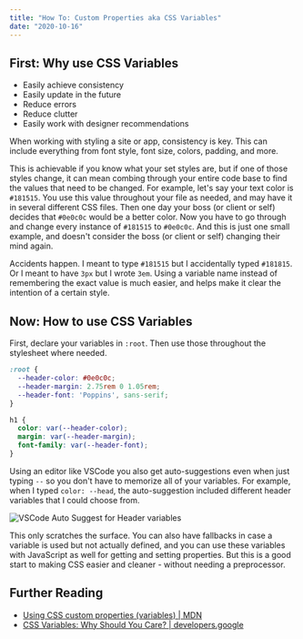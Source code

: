 ```yaml
---
title: "How To: Custom Properties aka CSS Variables"
date: "2020-10-16"
---
```


## First: Why use CSS Variables

* Easily achieve consistency
* Easily update in the future
* Reduce errors
* Reduce clutter
* Easily work with designer recommendations

When working with styling a site or app, consistency is key. This can include everything from font style, font size, colors, padding, and more.

This is achievable if you know what your set styles are, but if one of those styles change, it can mean combing through your entire code base to find the values that need to be changed. For example, let's say your text color is `#181515`. You use this value throughout your file as needed, and may have it in several different CSS files. Then one day your boss (or client or self) decides that `#0e0c0c` would be a better color. Now you have to go through and change every instance of `#181515` to `#0e0c0c`. And this is just one small example, and doesn't consider the boss (or client or self) changing their mind again.

Accidents happen. I meant to type `#181515` but I accidentally typed `#181815`. Or I meant to have `3px` but I wrote `3em`. Using a variable name instead of remembering the exact value is much easier, and helps make it clear the intention of a certain style.

## Now: How to use CSS Variables

First, declare your variables in `:root`. Then use those throughout the stylesheet where needed.

```css
:root {
  --header-color: #0e0c0c;
  --header-margin: 2.75rem 0 1.05rem;
  --header-font: 'Poppins', sans-serif;
}

h1 {
  color: var(--header-color);
  margin: var(--header-margin);
  font-family: var(--header-font);
}
```

Using an editor like VSCode you also get auto-suggestions even when just typing `--` so you don't have to memorize all of your variables. For example, when I typed `color: --head`, the auto-suggestion included different header variables that I could choose from.

![VSCode Auto Suggest for Header variables](/images/vscode-autosuggest-var.JPG)

This only scratches the surface. You can also have fallbacks in case a variable is used but not actually defined, and you can use these variables with JavaScript as well for getting and setting properties. But this is a good start to making CSS easier and cleaner - without needing a preprocessor.

## Further Reading

* [Using CSS custom properties (variables) | MDN](https://developer.mozilla.org/en-US/docs/Web/CSS/Using_CSS_custom_properties)
* [CSS Variables: Why Should You Care? | developers.google](https://developers.google.com/web/updates/2016/02/css-variables-why-should-you-care)

